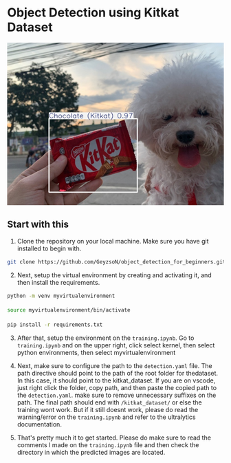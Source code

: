 # Object Detection using Kitkat Dataset
![KitKat Dataset](banner.jpg)

## Start with this
1. Clone the repository on your local machine. Make sure you have git installed to begin with.
```bash
git clone https://github.com/GeyzsoN/object_detection_for_beginners.git
```

2. Next, setup the virtual environment by creating and activating it, and then install the requirements.
```bash
python -m venv myvirtualenvironment

source myvirtualenvironment/bin/activate

pip install -r requirements.txt
```

3. After that, setup the environment on the `training.ipynb`. Go to `training.ipynb` and on the upper right, click select kernel, then select python environments, then select myvirtualenvironment

4. Next, make sure to configure the path to the `detection.yaml` file. The path directive should point to the path of the root folder for thedataset. In this case, it should point to the kitkat_dataset. If you are on vscode, just right click the folder, copy path, and then paste the copied path to the `detection.yaml`. make sure to remove unnecessary suffixes on the path. The final path should end with `/kitkat_dataset/` or else the training wont work. But if it still doesnt work, please do read the warning/error on the `training.ipynb` and refer to the ultralytics documentation.

5. That's pretty much it to get started. Please do make sure to read the comments I made on the `training.ipynb` file and then check the directory in which the predicted images are located.